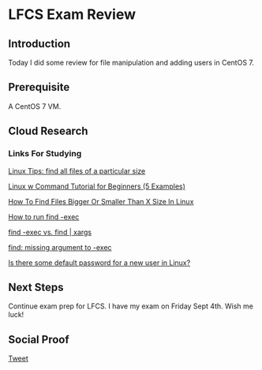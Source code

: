 # LFCS Exam Review

## Introduction

Today I did some review for file manipulation and adding users in CentOS 7.

## Prerequisite

A CentOS 7 VM.

## Cloud Research

### Links For Studying

[Linux Tips: find all files of a particular size](https://www.ducea.com/2008/02/12/linux-tips-find-all-files-of-a-particular-size/)

[Linux w Command Tutorial for Beginners (5 Examples)](https://www.howtoforge.com/linux-w-command/)

[How To Find Files Bigger Or Smaller Than X Size In Linux](https://ostechnix.com/find-files-bigger-smaller-x-size-linux/)

[How to run find -exec](https://unix.stackexchange.com/questions/12902/how-to-run-find-exec)

[find -exec vs. find | xargs](https://www.everythingcli.org/find-exec-vs-find-xargs/)

[find: missing argument to -exec](https://unix.stackexchange.com/questions/128379/find-missing-argument-to-exec)

[Is there some default password for a new user in Linux?](https://unix.stackexchange.com/questions/108562/is-there-some-default-password-for-a-new-user-in-linux)

## Next Steps

Continue exam prep for LFCS. I have my exam on Friday Sept 4th. Wish me luck!

## Social Proof

[Tweet](https://twitter.com/lrnallday/status/1296787638150737921)
